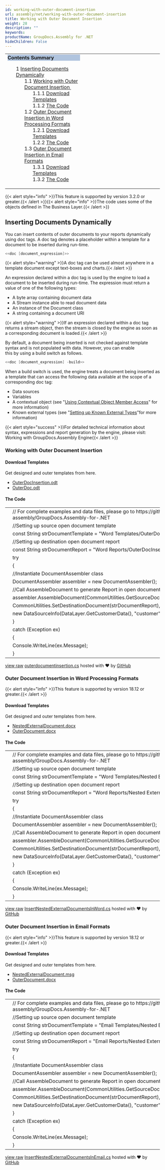 ```yaml
---
id: working-with-outer-document-insertion
url: assembly/net/working-with-outer-document-insertion
title: Working with Outer Document Insertion
weight: 28
description: ""
keywords: 
productName: GroupDocs.Assembly for .NET
hideChildren: False
---
```

<table class="sectionMacro" border="0" cellpadding="5" cellspacing="0" width="100%"><tbody><tr><td valign="top" width="50%"><div class="panel" style="border-top-width: 1px; border-right-width: 1px; border-bottom-width: 1px; border-left-width: 1px;"><div class="panelHeader" style="border-bottom-width: 1px; background-color: rgb(176, 196, 222);"><b>Contents Summary</b></div><div class="panelContent"><style type="text/css">div.rbtoc1590388625496 { padding-top: 0px; padding-right: 0px; padding-bottom: 0px; padding-left: 0px; }div.rbtoc1590388625496 ul { list-style-type: none; list-style-image: none; margin-left: 0px; }div.rbtoc1590388625496 li { margin-left: 0px; padding-left: 0px; }</style><div class="toc rbtoc1590388625496"><ul class="toc-indentation"><li><span class="TOCOutline">1</span> <a href="#WorkingwithOuterDocumentInsertion-InsertingDocumentsDynamically">Inserting Documents Dynamically</a><ul class="toc-indentation"><li><span class="TOCOutline">1.1</span> <a href="#WorkingwithOuterDocumentInsertion-WorkingwithOuterDocumentInsertion">Working with Outer Document Insertion&nbsp;</a><ul class="toc-indentation"><li><span class="TOCOutline">1.1.1</span> <a href="#WorkingwithOuterDocumentInsertion-DownloadTemplates">Download Templates</a></li><li><span class="TOCOutline">1.1.2</span> <a href="#WorkingwithOuterDocumentInsertion-TheCode">The Code</a></li></ul></li><li><span class="TOCOutline">1.2</span> <a href="#WorkingwithOuterDocumentInsertion-OuterDocumentInsertioninWordProcessingFormats">Outer Document Insertion in Word Processing Formats</a><ul class="toc-indentation"><li><span class="TOCOutline">1.2.1</span> <a href="#WorkingwithOuterDocumentInsertion-DownloadTemplates.1">Download Templates</a></li><li><span class="TOCOutline">1.2.2</span> <a href="#WorkingwithOuterDocumentInsertion-TheCode.1">The Code</a></li></ul></li><li><span class="TOCOutline">1.3</span> <a href="#WorkingwithOuterDocumentInsertion-OuterDocumentInsertioninEmailFormats">Outer Document Insertion in Email Formats</a><ul class="toc-indentation"><li><span class="TOCOutline">1.3.1</span> <a href="#WorkingwithOuterDocumentInsertion-DownloadTemplates.2">Download Templates</a></li><li><span class="TOCOutline">1.3.2</span> <a href="#WorkingwithOuterDocumentInsertion-TheCode.2">The Code</a></li></ul></li></ul></li></ul></div></div></div></td><td valign="top">&nbsp;</td></tr></tbody></table>

{{< alert style="info" >}}This feature is supported by version 3.2.0 or greater.{{< /alert >}}{{< alert style="info" >}}The code uses some of the objects defined in The Business Layer.{{< /alert >}}

## Inserting Documents Dynamically

You can insert contents of outer documents to your reports dynamically using doc tags. A doc tag denotes a placeholder within a template for a document to be inserted during run-time.

```csharp
<<doc [document_expression]>>
```

{{< alert style="warning" >}}A doc tag can be used almost anywhere in a template document except text-boxes and charts.{{< /alert >}}

An expression declared within a doc tag is used by the engine to load a document to be inserted during run-time. The expression must return a value of one of the following types:

*   A byte array containing document data
*   A Stream instance able to read document data
*   An instance of the Document class
*   A string containing a document URI

{{< alert style="warning" >}}If an expression declared within a doc tag returns a stream object, then the stream is closed by the engine as soon as a corresponding document is loaded.{{< /alert >}}

By default, a document being inserted is not checked against template syntax and is not populated with data. However, you can enable this by using a build switch as follows.

```csharp
<<doc [document_expression] -build>>
```

When a build switch is used, the engine treats a document being inserted as a template that can access the following data available at the scope of a corresponding doc tag:

*   Data sources
*   Variables
*   A contextual object (see "[Using Contextual Object Member Access](https://docs.aspose.com/display/wordsnet/Template+Syntax#nowhere)" for more information)
*   Known external types (see "[Setting up Known External Types](https://docs.aspose.com/display/wordsnet/Template+Syntax#nowhere)"for more information)

  

{{< alert style="success" >}}For detailed technical information about syntax, expressions and report generation by the engine, please visit: Working with GroupDocs.Assembly Engine{{< /alert >}}

### Working with Outer Document Insertion 

#### Download Templates

Get designed and outer templates from here.

*   [OuterDocInsertion.odt](https://github.com/groupdocs-assembly/GroupDocs.Assembly-for-.NET/blob/master/Examples/Data/Source/Word%20Templates/OuterDocInsertion.odt?raw=true)
*   [OuterDoc.odt](https://github.com/groupdocs-assembly/GroupDocs.Assembly-for-.NET/blob/master/Examples/Data/OuterDocuments/outerDoc.odt?raw=true)

#### The Code

<table class="highlight tab-size js-file-line-container" data-tab-size="8" data-paste-markdown-skip=""><tbody><tr><td id="file-outerdocumentinsertion-cs-L1" class="blob-num js-line-number" data-line-number="1"></td><td id="file-outerdocumentinsertion-cs-LC1" class="blob-code blob-code-inner js-file-line"><span class="pl-c"><span class="pl-c">//</span> For complete examples and data files, please go to https://github.com/groupdocs-assembly/GroupDocs.Assembly-for-.NET</span></td></tr><tr><td id="file-outerdocumentinsertion-cs-L2" class="blob-num js-line-number" data-line-number="2"></td><td id="file-outerdocumentinsertion-cs-LC2" class="blob-code blob-code-inner js-file-line"><span class="pl-c"><span class="pl-c">//</span>Setting up source open document template</span></td></tr><tr><td id="file-outerdocumentinsertion-cs-L3" class="blob-num js-line-number" data-line-number="3"></td><td id="file-outerdocumentinsertion-cs-LC3" class="blob-code blob-code-inner js-file-line"><span class="pl-k">const</span> <span class="pl-en">String</span> <span class="pl-smi">strDocumentTemplate</span> <span class="pl-k">=</span> <span class="pl-s"><span class="pl-pds">"</span>Word Templates/OuterDocInsertion.odt<span class="pl-pds">"</span></span>;</td></tr><tr><td id="file-outerdocumentinsertion-cs-L4" class="blob-num js-line-number" data-line-number="4"></td><td id="file-outerdocumentinsertion-cs-LC4" class="blob-code blob-code-inner js-file-line"><span class="pl-c"><span class="pl-c">//</span>Setting up destination open document report</span></td></tr><tr><td id="file-outerdocumentinsertion-cs-L5" class="blob-num js-line-number" data-line-number="5"></td><td id="file-outerdocumentinsertion-cs-LC5" class="blob-code blob-code-inner js-file-line"><span class="pl-k">const</span> <span class="pl-en">String</span> <span class="pl-smi">strDocumentReport</span> <span class="pl-k">=</span> <span class="pl-s"><span class="pl-pds">"</span>Word Reports/OuterDocInsertion Report.odt<span class="pl-pds">"</span></span>;</td></tr><tr><td id="file-outerdocumentinsertion-cs-L6" class="blob-num js-line-number" data-line-number="6"></td><td id="file-outerdocumentinsertion-cs-LC6" class="blob-code blob-code-inner js-file-line"><span class="pl-k">try</span></td></tr><tr><td id="file-outerdocumentinsertion-cs-L7" class="blob-num js-line-number" data-line-number="7"></td><td id="file-outerdocumentinsertion-cs-LC7" class="blob-code blob-code-inner js-file-line">{</td></tr><tr><td id="file-outerdocumentinsertion-cs-L8" class="blob-num js-line-number" data-line-number="8"></td><td id="file-outerdocumentinsertion-cs-LC8" class="blob-code blob-code-inner js-file-line"><span class="pl-c"><span class="pl-c">//</span>Instantiate DocumentAssembler class</span></td></tr><tr><td id="file-outerdocumentinsertion-cs-L9" class="blob-num js-line-number" data-line-number="9"></td><td id="file-outerdocumentinsertion-cs-LC9" class="blob-code blob-code-inner js-file-line"><span class="pl-en">DocumentAssembler</span> <span class="pl-smi">assembler</span> <span class="pl-k">=</span> <span class="pl-k">new</span> <span class="pl-en">DocumentAssembler</span>();</td></tr><tr><td id="file-outerdocumentinsertion-cs-L10" class="blob-num js-line-number" data-line-number="10"></td><td id="file-outerdocumentinsertion-cs-LC10" class="blob-code blob-code-inner js-file-line"><span class="pl-c"><span class="pl-c">//</span>Call AssembleDocument to generate Report in open document format</span></td></tr><tr><td id="file-outerdocumentinsertion-cs-L11" class="blob-num js-line-number" data-line-number="11"></td><td id="file-outerdocumentinsertion-cs-LC11" class="blob-code blob-code-inner js-file-line"><span class="pl-smi">assembler</span>.<span class="pl-en">AssembleDocument</span>(<span class="pl-smi">CommonUtilities</span>.<span class="pl-en">GetSourceDocument</span>(<span class="pl-smi">strDocumentTemplate</span>),</td></tr><tr><td id="file-outerdocumentinsertion-cs-L12" class="blob-num js-line-number" data-line-number="12"></td><td id="file-outerdocumentinsertion-cs-LC12" class="blob-code blob-code-inner js-file-line"><span class="pl-smi">CommonUtilities</span>.<span class="pl-en">SetDestinationDocument</span>(<span class="pl-smi">strDocumentReport</span>),</td></tr><tr><td id="file-outerdocumentinsertion-cs-L13" class="blob-num js-line-number" data-line-number="13"></td><td id="file-outerdocumentinsertion-cs-LC13" class="blob-code blob-code-inner js-file-line"><span class="pl-k">new</span> <span class="pl-en">DataSourceInfo</span>(<span class="pl-smi">DataLayer</span>.<span class="pl-en">GetCustomerData</span>(), <span class="pl-s"><span class="pl-pds">"</span>customer<span class="pl-pds">"</span></span>));</td></tr><tr><td id="file-outerdocumentinsertion-cs-L14" class="blob-num js-line-number" data-line-number="14"></td><td id="file-outerdocumentinsertion-cs-LC14" class="blob-code blob-code-inner js-file-line">}</td></tr><tr><td id="file-outerdocumentinsertion-cs-L15" class="blob-num js-line-number" data-line-number="15"></td><td id="file-outerdocumentinsertion-cs-LC15" class="blob-code blob-code-inner js-file-line"><span class="pl-k">catch</span> (<span class="pl-en">Exception</span> <span class="pl-smi">ex</span>)</td></tr><tr><td id="file-outerdocumentinsertion-cs-L16" class="blob-num js-line-number" data-line-number="16"></td><td id="file-outerdocumentinsertion-cs-LC16" class="blob-code blob-code-inner js-file-line">{</td></tr><tr><td id="file-outerdocumentinsertion-cs-L17" class="blob-num js-line-number" data-line-number="17"></td><td id="file-outerdocumentinsertion-cs-LC17" class="blob-code blob-code-inner js-file-line"><span class="pl-smi">Console</span>.<span class="pl-en">WriteLine</span>(<span class="pl-smi">ex</span>.<span class="pl-smi">Message</span>);</td></tr><tr><td id="file-outerdocumentinsertion-cs-L18" class="blob-num js-line-number" data-line-number="18"></td><td id="file-outerdocumentinsertion-cs-LC18" class="blob-code blob-code-inner js-file-line">}</td></tr></tbody></table>

[view raw](https://gist.github.com/GroupDocsGists/d86e65933ed173d59f1e5109ff20d33b/raw/6280ca34134ce412bd970b7549d7ae0a7fce3390/outerdocumentinsertion.cs) [outerdocumentinsertion.cs](https://gist.github.com/GroupDocsGists/d86e65933ed173d59f1e5109ff20d33b#file-outerdocumentinsertion-cs) hosted with ❤ by [GitHub](https://github.com)

### Outer Document Insertion in Word Processing Formats

{{< alert style="info" >}}This feature is supported by version 18.12 or greater.{{< /alert >}}

#### Download Templates

Get designed and outer templates from here.

*   [NestedExternalDocument.docx](https://github.com/groupdocs-assembly/GroupDocs.Assembly-for-.NET/blob/master/Examples/Data/Source/Word%20Templates/Nested%20External%20Document.docx)
*   [OuterDocument.docx](https://github.com/groupdocs-assembly/GroupDocs.Assembly-for-.NET/blob/master/Examples/Data/OuterDocuments/OuterDocument.docx)

#### The Code

<table class="highlight tab-size js-file-line-container" data-tab-size="8" data-paste-markdown-skip=""><tbody><tr><td id="file-insertnestedexternaldocumentsinword-cs-L1" class="blob-num js-line-number" data-line-number="1"></td><td id="file-insertnestedexternaldocumentsinword-cs-LC1" class="blob-code blob-code-inner js-file-line"><span class="pl-c"><span class="pl-c">//</span> For complete examples and data files, please go to https://github.com/groupdocs-assembly/GroupDocs.Assembly-for-.NET</span></td></tr><tr><td id="file-insertnestedexternaldocumentsinword-cs-L2" class="blob-num js-line-number" data-line-number="2"></td><td id="file-insertnestedexternaldocumentsinword-cs-LC2" class="blob-code blob-code-inner js-file-line"><span class="pl-c"><span class="pl-c">//</span>Setting up source open document template</span></td></tr><tr><td id="file-insertnestedexternaldocumentsinword-cs-L3" class="blob-num js-line-number" data-line-number="3"></td><td id="file-insertnestedexternaldocumentsinword-cs-LC3" class="blob-code blob-code-inner js-file-line"><span class="pl-k">const</span> <span class="pl-en">String</span> <span class="pl-smi">strDocumentTemplate</span> <span class="pl-k">=</span> <span class="pl-s"><span class="pl-pds">"</span>Word Templates/Nested External Document.docx<span class="pl-pds">"</span></span>;</td></tr><tr><td id="file-insertnestedexternaldocumentsinword-cs-L4" class="blob-num js-line-number" data-line-number="4"></td><td id="file-insertnestedexternaldocumentsinword-cs-LC4" class="blob-code blob-code-inner js-file-line"><span class="pl-c"><span class="pl-c">//</span>Setting up destination open document report</span></td></tr><tr><td id="file-insertnestedexternaldocumentsinword-cs-L5" class="blob-num js-line-number" data-line-number="5"></td><td id="file-insertnestedexternaldocumentsinword-cs-LC5" class="blob-code blob-code-inner js-file-line"><span class="pl-k">const</span> <span class="pl-en">String</span> <span class="pl-smi">strDocumentReport</span> <span class="pl-k">=</span> <span class="pl-s"><span class="pl-pds">"</span>Word Reports/Nested External Document.docx<span class="pl-pds">"</span></span>;</td></tr><tr><td id="file-insertnestedexternaldocumentsinword-cs-L6" class="blob-num js-line-number" data-line-number="6"></td><td id="file-insertnestedexternaldocumentsinword-cs-LC6" class="blob-code blob-code-inner js-file-line"><span class="pl-k">try</span></td></tr><tr><td id="file-insertnestedexternaldocumentsinword-cs-L7" class="blob-num js-line-number" data-line-number="7"></td><td id="file-insertnestedexternaldocumentsinword-cs-LC7" class="blob-code blob-code-inner js-file-line">{</td></tr><tr><td id="file-insertnestedexternaldocumentsinword-cs-L8" class="blob-num js-line-number" data-line-number="8"></td><td id="file-insertnestedexternaldocumentsinword-cs-LC8" class="blob-code blob-code-inner js-file-line"><span class="pl-c"><span class="pl-c">//</span>Instantiate DocumentAssembler class</span></td></tr><tr><td id="file-insertnestedexternaldocumentsinword-cs-L9" class="blob-num js-line-number" data-line-number="9"></td><td id="file-insertnestedexternaldocumentsinword-cs-LC9" class="blob-code blob-code-inner js-file-line"><span class="pl-en">DocumentAssembler</span> <span class="pl-smi">assembler</span> <span class="pl-k">=</span> <span class="pl-k">new</span> <span class="pl-en">DocumentAssembler</span>();</td></tr><tr><td id="file-insertnestedexternaldocumentsinword-cs-L10" class="blob-num js-line-number" data-line-number="10"></td><td id="file-insertnestedexternaldocumentsinword-cs-LC10" class="blob-code blob-code-inner js-file-line"><span class="pl-c"><span class="pl-c">//</span>Call AssembleDocument to generate Report in open document format</span></td></tr><tr><td id="file-insertnestedexternaldocumentsinword-cs-L11" class="blob-num js-line-number" data-line-number="11"></td><td id="file-insertnestedexternaldocumentsinword-cs-LC11" class="blob-code blob-code-inner js-file-line"><span class="pl-smi">assembler</span>.<span class="pl-en">AssembleDocument</span>(<span class="pl-smi">CommonUtilities</span>.<span class="pl-en">GetSourceDocument</span>(<span class="pl-smi">strDocumentTemplate</span>),</td></tr><tr><td id="file-insertnestedexternaldocumentsinword-cs-L12" class="blob-num js-line-number" data-line-number="12"></td><td id="file-insertnestedexternaldocumentsinword-cs-LC12" class="blob-code blob-code-inner js-file-line"><span class="pl-smi">CommonUtilities</span>.<span class="pl-en">SetDestinationDocument</span>(<span class="pl-smi">strDocumentReport</span>),</td></tr><tr><td id="file-insertnestedexternaldocumentsinword-cs-L13" class="blob-num js-line-number" data-line-number="13"></td><td id="file-insertnestedexternaldocumentsinword-cs-LC13" class="blob-code blob-code-inner js-file-line"><span class="pl-k">new</span> <span class="pl-en">DataSourceInfo</span>(<span class="pl-smi">DataLayer</span>.<span class="pl-en">GetCustomerData</span>(), <span class="pl-s"><span class="pl-pds">"</span>customer<span class="pl-pds">"</span></span>));</td></tr><tr><td id="file-insertnestedexternaldocumentsinword-cs-L14" class="blob-num js-line-number" data-line-number="14"></td><td id="file-insertnestedexternaldocumentsinword-cs-LC14" class="blob-code blob-code-inner js-file-line">}</td></tr><tr><td id="file-insertnestedexternaldocumentsinword-cs-L15" class="blob-num js-line-number" data-line-number="15"></td><td id="file-insertnestedexternaldocumentsinword-cs-LC15" class="blob-code blob-code-inner js-file-line"><span class="pl-k">catch</span> (<span class="pl-en">Exception</span> <span class="pl-smi">ex</span>)</td></tr><tr><td id="file-insertnestedexternaldocumentsinword-cs-L16" class="blob-num js-line-number" data-line-number="16"></td><td id="file-insertnestedexternaldocumentsinword-cs-LC16" class="blob-code blob-code-inner js-file-line">{</td></tr><tr><td id="file-insertnestedexternaldocumentsinword-cs-L17" class="blob-num js-line-number" data-line-number="17"></td><td id="file-insertnestedexternaldocumentsinword-cs-LC17" class="blob-code blob-code-inner js-file-line"><span class="pl-smi">Console</span>.<span class="pl-en">WriteLine</span>(<span class="pl-smi">ex</span>.<span class="pl-smi">Message</span>);</td></tr><tr><td id="file-insertnestedexternaldocumentsinword-cs-L18" class="blob-num js-line-number" data-line-number="18"></td><td id="file-insertnestedexternaldocumentsinword-cs-LC18" class="blob-code blob-code-inner js-file-line">}</td></tr></tbody></table>

[view raw](https://gist.github.com/GroupDocsGists/db91bbaafa91669b04f305bbf909a9cd/raw/bc9025c59d27828ad6a3aa38286bec34dd574574/InsertNestedExternalDocumentsInWord.cs) [InsertNestedExternalDocumentsInWord.cs](https://gist.github.com/GroupDocsGists/db91bbaafa91669b04f305bbf909a9cd#file-insertnestedexternaldocumentsinword-cs) hosted with ❤ by [GitHub](https://github.com)

### Outer Document Insertion in Email Formats

{{< alert style="info" >}}This feature is supported by version 18.12 or greater.{{< /alert >}}

#### Download Templates

Get designed and outer templates from here.

*   [NestedExternalDocument.msg](https://github.com/groupdocs-assembly/GroupDocs.Assembly-for-.NET/blob/master/Examples/Data/Source/Email%20Templates/Nested%20External%20Document.msg)
*   [OuterDocument.docx](https://github.com/groupdocs-assembly/GroupDocs.Assembly-for-.NET/blob/master/Examples/Data/OuterDocuments/OuterDocument.docx)

#### The Code

<table class="highlight tab-size js-file-line-container" data-tab-size="8" data-paste-markdown-skip=""><tbody><tr><td id="file-insertnestedexternaldocumentsinemail-cs-L1" class="blob-num js-line-number" data-line-number="1"></td><td id="file-insertnestedexternaldocumentsinemail-cs-LC1" class="blob-code blob-code-inner js-file-line"><span class="pl-c"><span class="pl-c">//</span> For complete examples and data files, please go to https://github.com/groupdocs-assembly/GroupDocs.Assembly-for-.NET</span></td></tr><tr><td id="file-insertnestedexternaldocumentsinemail-cs-L2" class="blob-num js-line-number" data-line-number="2"></td><td id="file-insertnestedexternaldocumentsinemail-cs-LC2" class="blob-code blob-code-inner js-file-line"><span class="pl-c"><span class="pl-c">//</span>Setting up source open document template</span></td></tr><tr><td id="file-insertnestedexternaldocumentsinemail-cs-L3" class="blob-num js-line-number" data-line-number="3"></td><td id="file-insertnestedexternaldocumentsinemail-cs-LC3" class="blob-code blob-code-inner js-file-line"><span class="pl-k">const</span> <span class="pl-en">String</span> <span class="pl-smi">strDocumentTemplate</span> <span class="pl-k">=</span> <span class="pl-s"><span class="pl-pds">"</span>Email Templates/Nested External Document.msg<span class="pl-pds">"</span></span>;</td></tr><tr><td id="file-insertnestedexternaldocumentsinemail-cs-L4" class="blob-num js-line-number" data-line-number="4"></td><td id="file-insertnestedexternaldocumentsinemail-cs-LC4" class="blob-code blob-code-inner js-file-line"><span class="pl-c"><span class="pl-c">//</span>Setting up destination open document report</span></td></tr><tr><td id="file-insertnestedexternaldocumentsinemail-cs-L5" class="blob-num js-line-number" data-line-number="5"></td><td id="file-insertnestedexternaldocumentsinemail-cs-LC5" class="blob-code blob-code-inner js-file-line"><span class="pl-k">const</span> <span class="pl-en">String</span> <span class="pl-smi">strDocumentReport</span> <span class="pl-k">=</span> <span class="pl-s"><span class="pl-pds">"</span>Email Reports/Nested External Document.msg<span class="pl-pds">"</span></span>;</td></tr><tr><td id="file-insertnestedexternaldocumentsinemail-cs-L6" class="blob-num js-line-number" data-line-number="6"></td><td id="file-insertnestedexternaldocumentsinemail-cs-LC6" class="blob-code blob-code-inner js-file-line"><span class="pl-k">try</span></td></tr><tr><td id="file-insertnestedexternaldocumentsinemail-cs-L7" class="blob-num js-line-number" data-line-number="7"></td><td id="file-insertnestedexternaldocumentsinemail-cs-LC7" class="blob-code blob-code-inner js-file-line">{</td></tr><tr><td id="file-insertnestedexternaldocumentsinemail-cs-L8" class="blob-num js-line-number" data-line-number="8"></td><td id="file-insertnestedexternaldocumentsinemail-cs-LC8" class="blob-code blob-code-inner js-file-line"><span class="pl-c"><span class="pl-c">//</span>Instantiate DocumentAssembler class</span></td></tr><tr><td id="file-insertnestedexternaldocumentsinemail-cs-L9" class="blob-num js-line-number" data-line-number="9"></td><td id="file-insertnestedexternaldocumentsinemail-cs-LC9" class="blob-code blob-code-inner js-file-line"><span class="pl-en">DocumentAssembler</span> <span class="pl-smi">assembler</span> <span class="pl-k">=</span> <span class="pl-k">new</span> <span class="pl-en">DocumentAssembler</span>();</td></tr><tr><td id="file-insertnestedexternaldocumentsinemail-cs-L10" class="blob-num js-line-number" data-line-number="10"></td><td id="file-insertnestedexternaldocumentsinemail-cs-LC10" class="blob-code blob-code-inner js-file-line"><span class="pl-c"><span class="pl-c">//</span>Call AssembleDocument to generate Report in open document format</span></td></tr><tr><td id="file-insertnestedexternaldocumentsinemail-cs-L11" class="blob-num js-line-number" data-line-number="11"></td><td id="file-insertnestedexternaldocumentsinemail-cs-LC11" class="blob-code blob-code-inner js-file-line"><span class="pl-smi">assembler</span>.<span class="pl-en">AssembleDocument</span>(<span class="pl-smi">CommonUtilities</span>.<span class="pl-en">GetSourceDocument</span>(<span class="pl-smi">strDocumentTemplate</span>),</td></tr><tr><td id="file-insertnestedexternaldocumentsinemail-cs-L12" class="blob-num js-line-number" data-line-number="12"></td><td id="file-insertnestedexternaldocumentsinemail-cs-LC12" class="blob-code blob-code-inner js-file-line"><span class="pl-smi">CommonUtilities</span>.<span class="pl-en">SetDestinationDocument</span>(<span class="pl-smi">strDocumentReport</span>),</td></tr><tr><td id="file-insertnestedexternaldocumentsinemail-cs-L13" class="blob-num js-line-number" data-line-number="13"></td><td id="file-insertnestedexternaldocumentsinemail-cs-LC13" class="blob-code blob-code-inner js-file-line"><span class="pl-k">new</span> <span class="pl-en">DataSourceInfo</span>(<span class="pl-smi">DataLayer</span>.<span class="pl-en">GetCustomerData</span>(), <span class="pl-s"><span class="pl-pds">"</span>customer<span class="pl-pds">"</span></span>));</td></tr><tr><td id="file-insertnestedexternaldocumentsinemail-cs-L14" class="blob-num js-line-number" data-line-number="14"></td><td id="file-insertnestedexternaldocumentsinemail-cs-LC14" class="blob-code blob-code-inner js-file-line">}</td></tr><tr><td id="file-insertnestedexternaldocumentsinemail-cs-L15" class="blob-num js-line-number" data-line-number="15"></td><td id="file-insertnestedexternaldocumentsinemail-cs-LC15" class="blob-code blob-code-inner js-file-line"><span class="pl-k">catch</span> (<span class="pl-en">Exception</span> <span class="pl-smi">ex</span>)</td></tr><tr><td id="file-insertnestedexternaldocumentsinemail-cs-L16" class="blob-num js-line-number" data-line-number="16"></td><td id="file-insertnestedexternaldocumentsinemail-cs-LC16" class="blob-code blob-code-inner js-file-line">{</td></tr><tr><td id="file-insertnestedexternaldocumentsinemail-cs-L17" class="blob-num js-line-number" data-line-number="17"></td><td id="file-insertnestedexternaldocumentsinemail-cs-LC17" class="blob-code blob-code-inner js-file-line"><span class="pl-smi">Console</span>.<span class="pl-en">WriteLine</span>(<span class="pl-smi">ex</span>.<span class="pl-smi">Message</span>);</td></tr><tr><td id="file-insertnestedexternaldocumentsinemail-cs-L18" class="blob-num js-line-number" data-line-number="18"></td><td id="file-insertnestedexternaldocumentsinemail-cs-LC18" class="blob-code blob-code-inner js-file-line">}</td></tr></tbody></table>

[view raw](https://gist.github.com/GroupDocsGists/54701f594999260d10a4e6d66fa069e7/raw/2340d230ad1d736c5daf93b4dc0bf05c7c09e7a1/InsertNestedExternalDocumentsInEmail.cs) [InsertNestedExternalDocumentsInEmail.cs](https://gist.github.com/GroupDocsGists/54701f594999260d10a4e6d66fa069e7#file-insertnestedexternaldocumentsinemail-cs) hosted with ❤ by [GitHub](https://github.com)
